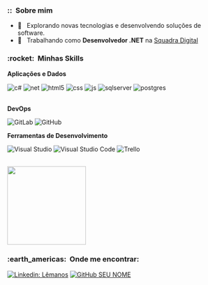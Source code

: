 <h3> :: &nbsp;Sobre mim </h3>
 
 - 🤔 &nbsp; Explorando novas tecnologias e desenvolvendo soluções de software.
 - 💼 &nbsp; Trabalhando como **Desenvolvedor .NET** na <a href="https://www.linkedin.com/company/squadradigital/mycompany/verification/">Squadra Digital</a>
 
 <h3> :rocket: &nbsp;Minhas Skills </h3>
 
 **Aplicações e Dados**
   
  <div style="display: inline_block">
  <img align="center" alt="c#" src="https://img.shields.io/badge/C%23-239120?style=for-the-badge&logo=c-sharp&logoColor=white" />
  <img align="center" alt="net" src="https://img.shields.io/badge/.NET-5C2D91?style=for-the-badge&logo=.net&logoColor=white" />
  <img align="center" alt="html5" src="https://img.shields.io/badge/HTML5-E34F26?style=for-the-badge&logo=html5&logoColor=white" />
  <img align="center" alt="css" src="https://img.shields.io/badge/CSS3-1572B6?style=for-the-badge&logo=css3&logoColor=white" />
  <img align="center" alt="js" src="https://img.shields.io/badge/JavaScript-F7DF1E?style=for-the-badge&logo=javascript&logoColor=black" />
  <img align="center" alt="sqlserver" src="https://img.shields.io/badge/Microsoft_SQL_Server-CC2927?style=for-the-badge&logo=microsoft-sql-server&logoColor=white" />
  <img align="center" alt="postgres" src="https://img.shields.io/badge/PostgreSQL-316192?style=for-the-badge&logo=postgresql&logoColor=white" />


</div><br/>
 

 **DevOps**
 
   ![GitLab](https://img.shields.io/badge/GitLab-330F63?style=for-the-badge&logo=gitlab&logoColor=white)
   ![GitHub](https://img.shields.io/badge/GitHub-100000?style=for-the-badge&logo=github&logoColor=white)
 
 **Ferramentas de Desenvolvimento**
 
   ![Visual Studio](https://img.shields.io/badge/-Visual%20Studio-333333?style=flat&logo=visual-studio&logoColor=9400d3)
   ![Visual Studio Code](https://img.shields.io/badge/-Visual%20Studio%20Code-333333?style=flat&logo=visual-studio-code&logoColor=007ACC)
   ![Trello](https://img.shields.io/badge/-Trello-333333?style=flat&logo=trello&logoColor=007ACC)
   
   
 
 <br/>
 
 <a href="https://github.com/lemanos">
   <img height="180em" src="https://github-readme-stats.vercel.app/api?username=lemanos&theme=blue-green" />
 </a>
 
 <br/>
 
 <h3> :earth_americas: &nbsp;Onde me encontrar: </h3>
 
 [![Linkedin: Lêmanos](https://img.shields.io/badge/-Lêmanos-blue?style=flat-square&logo=Linkedin&logoColor=white&link=https://www.linkedin.com/in/l%C3%AAmanos-souza-97a537123/)](https://www.linkedin.com/in/l%C3%AAmanos-souza-97a537123/)
 [![GitHub SEU NOME]( https://img.shields.io/github/followers/lemanos?label=follow&style=social)](https://github.com/lemanos)
